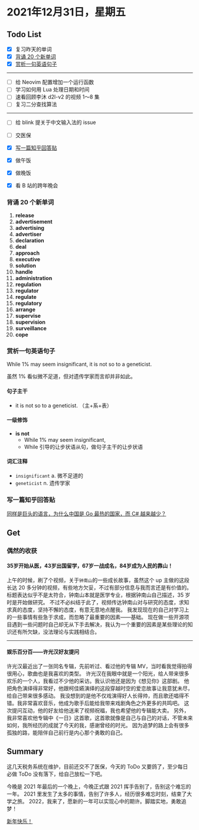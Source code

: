 # 2021年12月31日，星期五
## Todo List

- [x] 复习昨天的单词
- [x] [背诵 20 个新单词](#背诵-20-个新单词)
- [x] [赏析一句英语句子](#赏析一句英语句子)
--------
- [ ] 给 Neovim 配置增加一个运行函数
- [ ] 学习如何用 Lua 处理日期和时间
- [ ] 速看回顾李沐 d2l-v2 的视频 1～8 集
- [ ] 复习二分查找算法
--------
- [ ] 给 blink 提关于中文输入法的 issue
- [ ] 交医保
- [x] [写一篇知乎回答贴](#写一篇知乎回答贴)
- [x] 做午饭
- [x] 做晚饭
- [x] 看 B 站的跨年晚会


### 背诵 20 个新单词

1. **release**
2. **advertisement**
3. **advertising**
4. **advertiser**
5. **declaration**
6. **deal**
7. **approach**
8. **executive**
9. **solution**
10. **handle**
11. **administration**
12. **regulation**
13. **regulator**
14. **regulate**
15. **regulatory**
16. **arrange**
17. **supervise**
18. **supervision**
19. **surveillance**
20. **cope**


### 赏析一句英语句子

While 1% may seem insignificant, it is not so to a geneticist.

虽然 1% 看似微不足道，但对遗传学家而言却并非如此。

#### 句子主干

- it is not so to a geneticist. （主+系+表）

#### 一级修饰

- **is not**
  - While 1% may seem insignificant,
  - While 引导的让步状语从句，做句子主干的让步状语

#### 词汇注释

- `insignificant` a. 微不足道的
- `geneticist` n. 遗传学家

### 写一篇知乎回答贴

[同样是巨头的语言，为什么中国是 Go 最热的国家，而 C# 越来越少？](https://www.zhihu.com/question/346371968/answer/2293650097)

## Get
### 偶然的收获

#### 35岁开始从医，43岁出国留学，67岁一战成名，84岁成为人民的靠山！

上午的时候，刷了个视频，关于`钟南山`的一些成长故事，虽然这个 up 主做的这段长达 20 多分钟的视频，有些地方欠妥，不过有部分信息与我而言还是有价值的。
标题表达似乎不是太符合，钟南山本就是医学专业，根据钟南山自己描述，35 岁时是开始做研究。
不过不必纠结于此了，视频传达钟南山对与研究的态度，求知求真的态度，坚持不懈的态度，有意无意地点醒我。
我发现现在的自己对学习上的一些事情有些急于求成，而忽略了最重要的因素——基础。
现在做一些开源项目遇到一些问题时自己却无从下手去解决，我认为一个重要的因素是某些理论的知识还有所欠缺，没法理论与实践相结合。

--------

#### 娱乐百分百——许光汉好友提问

许光汉最近出了一张同名专辑，先前听过、看过他的专辑 MV，当时看我觉得拍得很用心，歌曲也是我喜欢的类型。
许光汉在我眼中就是一个阳光，给人带来很多欢乐的一个人，我看过不少他的采访。我认识他还是因为《想见你》这部剧。
他把角色演绎得非常好，他跟柯佳嬿演绎的这段穿越时空的爱恋故事让我意犹未尽，给自己带来很多感动。
我没想到的是他不仅戏演得好人长得帅，而且歌还唱得不错。我非常喜欢音乐，他成为歌手后能给我带来戏剧角色之外更多的共鸣吧。
这次提问互动，他的好友给他送来了视频祝福，我也希望他的专辑能大卖。
另外，我非常喜欢他专辑中《一日》这首歌，这首歌就像是自己与自己的对话，不管未来如何，我所经历的成就了今天的我，感谢曾经的时光。
因为追梦的路上会有很多孤独的路，能陪伴自己前行是内心那个勇敢的自己。

## Summary

这几天税务系统在维护，目前还交不了医保，今天的 ToDo 又要鸽了，至少每日必做 ToDo 没有落下，给自己放松一下吧。

今晚是 2021 年最后的一个晚上，今晚正式跟 2021 挥手告别了，告别这个难忘的一年。
2021 里发生了太多的事情，告别了许多人，经历很多难忘时刻，结束了大学之旅。
2022，我来了，愿新的一年可以实现心中的期许。脚踏实地，勇敢追梦！

[新年快乐！](<++>)
